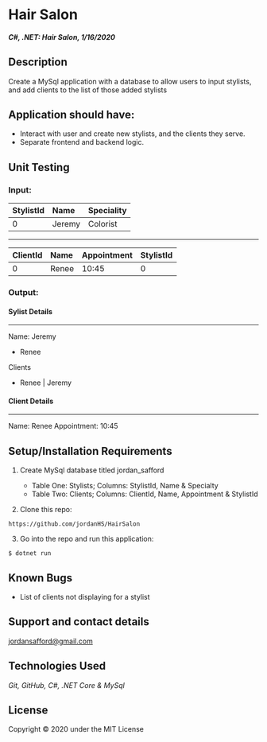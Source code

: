 # Hair Salon

#### _C#, .NET: Hair Salon, 1/16/2020_

## Description
Create a MySql application with a database to allow users to input stylists, and add clients to the list of those added stylists

## Application should have:
- Interact with user and create new stylists, and the clients they serve.
- Separate frontend and backend logic.

## Unit Testing
 
### Input:

| StylistId | Name | Speciality |
| :------------- | :----------| :------------- |
| 0 | Jeremy | Colorist |

-----------------------------------------

| ClientId | Name | Appointment | StylistId |
| :---------- | :-------- | :-------- | :-----------|
| 0 | Renee | 10:45 | 0|

### Output:

#### Sylist Details
--------------

Name: Jeremy
* Renee


Clients
* Renee | Jeremy

#### Client Details
-----------------

Name: Renee
Appointment: 10:45



 


## Setup/Installation Requirements

1. Create MySql database titled jordan_safford
    - Table One: Stylists; Columns: StylistId, Name & Specialty
    - Table Two: Clients; Columns: ClientId, Name, Appointment & StylistId

2. Clone this repo:
```
https://github.com/jordanHS/HairSalon

```

3. Go into the repo and run this application: 
```
$ dotnet run
```

## Known Bugs
* List of clients not displaying for a stylist

## Support and contact details
 jordansafford@gmail.com

## Technologies Used
_Git, GitHub, C#, .NET Core & MySql_


## License
Copyright © 2020 under the MIT License
